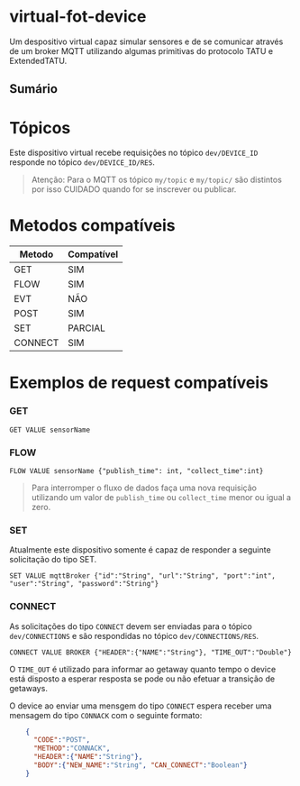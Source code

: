 # virtual-fot-device
Um despositivo virtual capaz simular sensores e de se comunicar através de um 
broker MQTT utilizando algumas primitivas do protocolo TATU e ExtendedTATU.

## Sumário

# Tópicos 
Este dispositivo virtual recebe requisições no tópico ``dev/DEVICE_ID``
responde no tópico ``dev/DEVICE_ID/RES``.

  > Atenção: Para o MQTT os tópico ``my/topic`` e ``my/topic/`` são distintos
  > por isso CUIDADO quando for se inscrever ou publicar.

# Metodos compatíveis

| Metodo  | Compatível |
|---------|------------|
| GET     | SIM        |
| FLOW    | SIM        |
| EVT     | NÃO        |
| POST    | SIM        |
| SET     | PARCIAL    |
| CONNECT | SIM        |

# Exemplos de request compatíveis
### GET
    GET VALUE sensorName
    
### FLOW
    FLOW VALUE sensorName {"publish_time": int, "collect_time":int}
       
  > Para interromper o fluxo de dados faça uma nova requisição utilizando um valor
  > de ``publish_time`` ou ``collect_time`` menor ou igual a zero. 

### SET
Atualmente este dispositivo somente é capaz de responder a seguinte solicitação
do tipo SET.
  
    SET VALUE mqttBroker {"id":"String", "url":"String", "port":"int", "user":"String", "password":"String"}

### CONNECT

As solicitações do tipo ``CONNECT`` devem ser enviadas para o tópico ``dev/CONNECTIONS``
e são respondidas no tópico ``dev/CONNECTIONS/RES``.

    CONNECT VALUE BROKER {"HEADER":{"NAME":"String"}, "TIME_OUT":"Double"}
  
O ``TIME_OUT`` é utilizado para informar ao getaway quanto tempo o device está disposto
a esperar resposta se pode ou não efetuar a transição de getaways. 
  
O device ao enviar uma mensgem do tipo ``CONNECT`` espera receber uma mensagem do tipo 
``CONNACK`` com o seguinte formato:

```json
    {
      "CODE":"POST",
      "METHOD":"CONNACK",
      "HEADER":{"NAME":"String"},
      "BODY":{"NEW_NAME":"String", "CAN_CONNECT":"Boolean"}
    }
```
